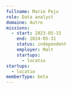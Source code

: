 ```yaml
---
fullname: Marie Peju
role: Data analyst
domaine: Autre
missions:
  - start: 2023-05-15
    end: 2024-05-31
    status: independent
    employer: Malt
    startups:
      - locatio
startups:
  - locatio
memberType: beta
---
```

